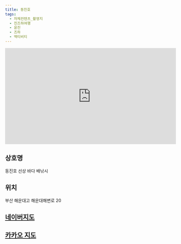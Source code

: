 ```yaml
---
title: 동진호
tags:
  - 자체컨텐츠_촬영지
  - 진즈하여행
  - 윤진
  - 즈하
  - 액티비티
---
```

<iframe width="560" height="315" src="https://www.youtube.com/embed/fdGT48DUnl8?si=n0IVMtz55I32Gv7O" title="YouTube video player" frameborder="0" allow="accelerometer; autoplay; clipboard-write; encrypted-media; gyroscope; picture-in-picture; web-share" referrerpolicy="strict-origin-when-cross-origin" allowfullscreen></iframe>


## 상호명
동진호 선상 바다 배낚시

## 위치
부산 해운대고 해운대해변로 20


## [네이버지도](https://naver.me/G58UIiFj)

## [카카오 지도](https://place.map.kakao.com/26505682)